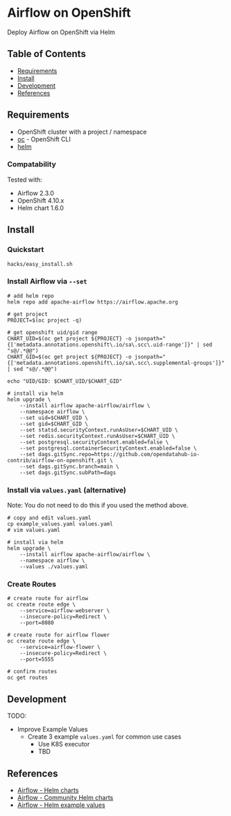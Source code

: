 # Airflow on OpenShift

Deploy Airflow on OpenShift via Helm

## Table of Contents

* [Requirements](#requirements)
* [Install](#install)
* [Development](#development)
* [References](#references)

## Requirements

* OpenShift cluster with a project / namespace
* [oc](https://mirror.openshift.com/pub/openshift-v4/clients/ocp/stable) - OpenShift CLI
* [helm](https://helm.sh/docs/intro/install)

### Compatability

Tested with:

* Airflow 2.3.0
* OpenShift 4.10.x
* Helm chart 1.6.0

## Install

### Quickstart

```
hacks/easy_install.sh
```

### Install Airflow via `--set`

```
# add helm repo
helm repo add apache-airflow https://airflow.apache.org

# get project
PROJECT=$(oc project -q)

# get openshift uid/gid range
CHART_UID=$(oc get project ${PROJECT} -o jsonpath="{['metadata.annotations.openshift\.io/sa\.scc\.uid-range']}" | sed "s@/.*@@")
CHART_GID=$(oc get project ${PROJECT} -o jsonpath="{['metadata.annotations.openshift\.io/sa\.scc\.supplemental-groups']}" | sed "s@/.*@@")

echo "UID/GID: $CHART_UID/$CHART_GID"

# install via helm
helm upgrade \
    --install airflow apache-airflow/airflow \
    --namespace airflow \
    --set uid=$CHART_UID \
    --set gid=$CHART_GID \
    --set statsd.securityContext.runAsUser=$CHART_UID \
    --set redis.securityContext.runAsUser=$CHART_UID \
    --set postgresql.securityContext.enabled=false \
    --set postgresql.containerSecurityContext.enabled=false \
    --set dags.gitSync.repo=https://github.com/opendatahub-io-contrib/airflow-on-openshift.git \
    --set dags.gitSync.branch=main \
    --set dags.gitSync.subPath=dags
```

### Install via `values.yaml` (alternative)

Note: You do not need to do this if you used the method above.

```
# copy and edit values.yaml
cp example_values.yaml values.yaml
# vim values.yaml

# install via helm
helm upgrade \
    --install airflow apache-airflow/airflow \
    --namespace airflow \
    --values ./values.yaml
```

### Create Routes

```
# create route for airflow
oc create route edge \
    --service=airflow-webserver \
    --insecure-policy=Redirect \
    --port=8080

# create route for airflow flower
oc create route edge \
    --service=airflow-flower \
    --insecure-policy=Redirect \
    --port=5555

# confirm routes
oc get routes
```

## Development

TODO:
* Improve Example Values
  * Create 3 example `values.yaml` for common use cases
    * Use K8S executor
    * TBD

## References

* [Airflow - Helm charts](https://airflow.apache.org/docs/helm-chart/stable/parameters-ref.html)
* [Airflow - Community Helm charts](https://github.com/airflow-helm/charts)
* [Airflow - Helm example values](https://github.com/airflow-helm/charts/blob/main/charts/airflow/sample-values-KubernetesExecutor.yaml)
